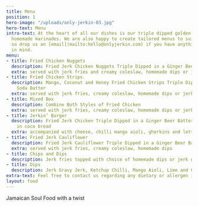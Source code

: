```yaml
---
title: Menu
position: 1
hero-image: "/uploads/only-jerkin-03.jpg"
hero-text: Menu
intro-text: At the heart of all our dishes is our triple dipped golden batter and
  homemade marinades. We are also happy to create tailored menus to suit your occasion
  so drop us an [email](mailto:hello@onlyjerkin.com) if you have anything particular
  in mind.
menu:
- title: Fried Chicken Nuggets
  description: Fried Jerk Chicken Nuggets Triple Dipped in a Ginger Beer Batter
  extra: served with jerk fries and creamy coleslaw, homemade dips or jerk gravy
- title: Fried Chicken Strips
  description: Mango, Coconut and Honey Fried Chicken Strips Triple Dipped in a Cream
    Soda Batter
  extra: served with jerk fries, creamy coleslaw, homemade dips or jerk gravy
- title: Mixed Box
  description: Combine Both Styles of Fried Chicken
  extra: served with jerk fries, creamy coleslaw, homemade dips or jerk gravy
- title: Jerkin’ Burger
  description: Fried Jerk Chicken Triple Dipped in a Ginger Beer Batter, Sandwiched
    in coco bread
  extra: accompanied with cheese, chilli mango aioli, gherkins and lettuce
- title: Fried Jerk Cauliflower
  description: Fried Jerk Cauliflower Triple Dipped in a Ginger Beer Batter
  extra: served with jerk fries, creamy coleslaw, homemade dips
- title: Chips and Dips
  description: Jerk fries topped with choice of homemade dips or jerk gravy
- title: Dips
  description: Jerk Gravy Jerk, Ketchup Chilli, Mango Aioli, Lime and Coriander Mayo
extra-text: Feel free to contact us regarding any dietary or allergen info.
layout: food
---
```


Jamaican Soul Food with a twist
